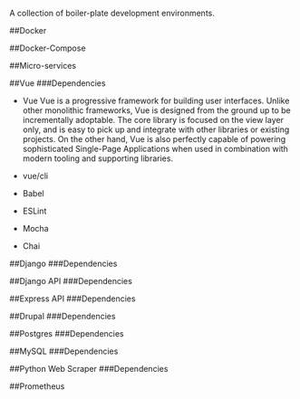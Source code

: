A collection of boiler-plate development environments.

##Docker

##Docker-Compose

##Micro-services 

##Vue
###Dependencies
- Vue
Vue is a progressive framework for building user interfaces. Unlike other monolithic frameworks, Vue is designed from the ground up to be incrementally adoptable. The core library is focused on the view layer only, and is easy to pick up and integrate with other libraries or existing projects. On the other hand, Vue is also perfectly capable of powering sophisticated Single-Page Applications when used in combination with modern tooling and supporting libraries.

- vue/cli
- Babel
- ESLint
- Mocha
- Chai

##Django
###Dependencies

##Django API
###Dependencies

##Express API
###Dependencies

##Drupal
###Dependencies

##Postgres
###Dependencies

##MySQL
###Dependencies

##Python Web Scraper
###Dependencies

##Prometheus

